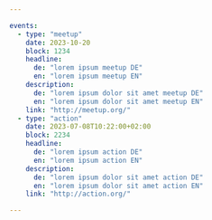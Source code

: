 ```yaml
---

events:
  - type: "meetup"
    date: 2023-10-20
    block: 1234
    headline: 
      de: "lorem ipsum meetup DE"
      en: "lorem ipsum meetup EN"
    description: 
      de: "lorem ipsum dolor sit amet meetup DE"
      en: "lorem ipsum dolor sit amet meetup EN"
    link: "http://meetup.org/"
  - type: "action"
    date: 2023-07-08T10:22:00+02:00
    block: 2234
    headline: 
      de: "lorem ipsum action DE"
      en: "lorem ipsum action EN"
    description: 
      de: "lorem ipsum dolor sit amet action DE"
      en: "lorem ipsum dolor sit amet action EN"
    link: "http://action.org/"

---
```

